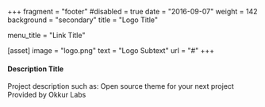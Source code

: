 +++
fragment = "footer"
#disabled = true
date = "2016-09-07"
weight = 142
background = "secondary"
title = "Logo Title"

menu_title = "Link Title"

[asset]
  image = "logo.png"
  text = "Logo Subtext"
  url = "#"
+++

#### Description Title

Project description such as:
Open source theme for your next project
Provided by Okkur Labs
